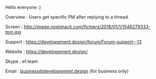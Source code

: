 Hello everyone :)

Overview :
Users get specific PM after replying to a thread. 

Screen :
http://image.noelshack.com/fichiers/2018/01/1/1546279333-tpm.jpg

Support : https://developement.design/forum/Forum-support--13

Website : https://developement.design/

Skype : ef.team

Email : business@developement.design (for business only)
